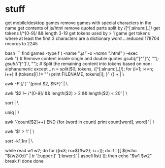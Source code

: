 # stuff

get mobile/desktop games
remove games with special characters in the name
get contents of js/html
remove quoted parts
split by /[^[:alnum:]_]/
get tokens !/^[0-9]/ && length 3-19
get tokens used by > 1 game
get tokens where at least the first 3 characters are a dictionary word
...reduced 178704 records to 2245

bash ```
find games -type f \( -name "*.js" -o -name "*.html" \) -exec \
awk "{
    # Remove content inside single and double quotes
    gsub(/\"[^\"]*\"/, \"\"); 
    gsub(/\'[^\']*\'/, \"\");
    # Split the remaining content into tokens based on non-alphanumeric except _
    n = split(\$0, tokens, /[^[:alnum:]_]/);
    for (i=1; i<=n; i++) if (tokens[i] != \"\") print FILENAME, tokens[i];
}" {} + | \

awk -F'[/ ]' '{print $2, $NF}' | \

awk '$2 !~ /^[0-9]/ && length($2) > 2 && length($2) < 20' | \

sort | \

uniq | \

awk '{count[$2]++} END {for (word in count) print count[word], word}' | \

awk '$1 > 1' | \

sort -k1,1nr | \

while read w1 w2; do
  for ((i=3; i<=${#w2}; i++)); do
    if ! [[ $(echo "${w2:0:i}" | tr '[:upper:]' '[:lower:]' | aspell list) ]]; then
      echo "$w1 $w2"
      break
    fi
  done
done
```
